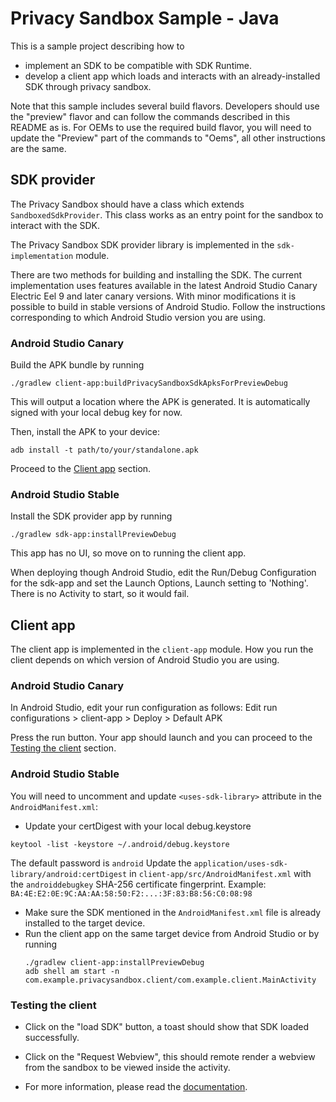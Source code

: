 # Privacy Sandbox Sample - Java

This is a sample project describing how to
- implement an SDK to be compatible with SDK Runtime.
- develop a client app which loads and interacts with an already-installed
  SDK through privacy sandbox.

Note that this sample includes several build flavors. Developers should use the "preview" flavor
and can follow the commands described in this README as is. For OEMs to use the required build
flavor, you will need to update the "Preview" part of the commands to "Oems", all other instructions
are the same.

## SDK provider

The Privacy Sandbox should have a class which extends `SandboxedSdkProvider`.
This class works as an entry point for the sandbox to interact with the SDK.

The Privacy Sandbox SDK provider library is implemented in the `sdk-implementation` module.

There are two methods for building and installing the SDK. The current implementation uses features
available in the latest Android Studio Canary Electric Eel 9 and later canary versions. With minor
modifications it is possible to build in stable versions of Android Studio. Follow the instructions
corresponding to which Android Studio version you are using.

### Android Studio Canary
Build the APK bundle by running

```shell
./gradlew client-app:buildPrivacySandboxSdkApksForPreviewDebug
```

This will output a location where the APK is generated. It is automatically signed with your local
debug key for now.

Then, install the APK to your device:
```shell
adb install -t path/to/your/standalone.apk
```

Proceed to the [Client app](#client-app) section.

### Android Studio Stable
Install the SDK provider app by running

```shell
./gradlew sdk-app:installPreviewDebug
```

This app has no UI, so move on to running the client app.

When deploying though Android Studio, edit the Run/Debug Configuration for the sdk-app and set
the Launch Options, Launch setting to 'Nothing'. There is no Activity to start, so it would fail.

## Client app

The client app is implemented in the `client-app` module. How you run the client depends on which
version of Android Studio you are using.

### Android Studio Canary
In Android Studio, edit your run configuration as follows:
Edit run configurations > client-app > Deploy > Default APK

Press the run button. Your app should launch and you can proceed to the
[Testing the client](#testing-the-client) section.

### Android Studio Stable

You will need to uncomment and update `<uses-sdk-library>` attribute in the `AndroidManifest.xml`:

- Update your certDigest with your local debug.keystore
```
keytool -list -keystore ~/.android/debug.keystore
```
The default password is `android`
Update the `application/uses-sdk-library/android:certDigest` in `client-app/src/AndroidManifest.xml`
with the `androiddebugkey` SHA-256 certificate fingerprint.
Example: `BA:4E:E2:0E:9C:AA:AA:58:50:F2:...:3F:83:B8:56:C0:08:98`
- Make sure the SDK mentioned in the `AndroidManifest.xml` file is already
  installed to the target device.
- Run the client app on the same target device from Android Studio or by running
  ```shell
  ./gradlew client-app:installPreviewDebug
  adb shell am start -n com.example.privacysandbox.client/com.example.client.MainActivity
  ```

### Testing the client

- Click on the "load SDK" button, a toast should show that SDK loaded successfully.
- Click on the "Request Webview", this should remote render a webview from the
  sandbox to be viewed inside the activity.

- For more information, please read the [documentation](https://developer.android.com/design-for-safety/privacy-sandbox/guides/sdk-runtime).

